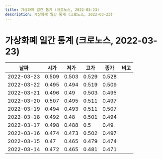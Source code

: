 ```yaml
---
title: 가상화폐 일간 통계 (크로노스, 2022-03-23)
description: 가상화폐 일간 통계 (크로노스, 2022-03-23)
---
```


가상화폐 일간 통계 (크로노스, 2022-03-23)
===

|날짜|시가|저가|고가|종가|비고|
|--|--|--|--|--|--|
|2022-03-23|0.509|0.503|0.529|0.528|    |
|2022-03-22|0.495|0.494|0.519|0.509|    |
|2022-03-21|0.496|0.49|0.503|0.495|    |
|2022-03-20|0.507|0.495|0.511|0.497|    |
|2022-03-19|0.494|0.493|0.511|0.507|    |
|2022-03-18|0.492|0.48|0.501|0.494|    |
|2022-03-17|0.498|0.488|0.5|0.49|    |
|2022-03-16|0.474|0.473|0.502|0.497|    |
|2022-03-15|0.47|0.465|0.479|0.474|    |
|2022-03-14|0.472|0.465|0.481|0.471|    |
